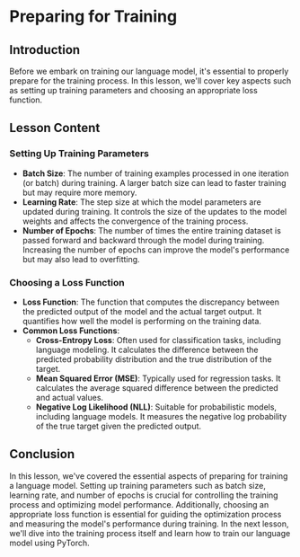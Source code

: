 # Preparing for Training

## Introduction

Before we embark on training our language model, it's essential to properly prepare for the training process. In this lesson, we'll cover key aspects such as setting up training parameters and choosing an appropriate loss function.

## Lesson Content

### Setting Up Training Parameters

- **Batch Size**: The number of training examples processed in one iteration (or batch) during training. A larger batch size can lead to faster training but may require more memory.
- **Learning Rate**: The step size at which the model parameters are updated during training. It controls the size of the updates to the model weights and affects the convergence of the training process.
- **Number of Epochs**: The number of times the entire training dataset is passed forward and backward through the model during training. Increasing the number of epochs can improve the model's performance but may also lead to overfitting.

### Choosing a Loss Function

- **Loss Function**: The function that computes the discrepancy between the predicted output of the model and the actual target output. It quantifies how well the model is performing on the training data.
- **Common Loss Functions**:
  - **Cross-Entropy Loss**: Often used for classification tasks, including language modeling. It calculates the difference between the predicted probability distribution and the true distribution of the target.
  - **Mean Squared Error (MSE)**: Typically used for regression tasks. It calculates the average squared difference between the predicted and actual values.
  - **Negative Log Likelihood (NLL)**: Suitable for probabilistic models, including language models. It measures the negative log probability of the true target given the predicted output.

## Conclusion

In this lesson, we've covered the essential aspects of preparing for training a language model. Setting up training parameters such as batch size, learning rate, and number of epochs is crucial for controlling the training process and optimizing model performance. Additionally, choosing an appropriate loss function is essential for guiding the optimization process and measuring the model's performance during training. In the next lesson, we'll dive into the training process itself and learn how to train our language model using PyTorch.
